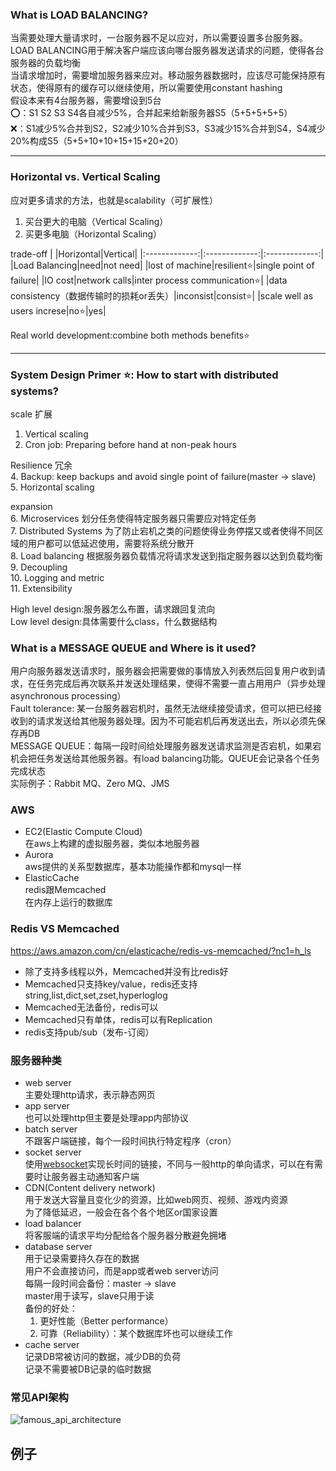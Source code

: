 ### What is LOAD BALANCING?
当需要处理大量请求时，一台服务器不足以应对，所以需要设置多台服务器。LOAD BALANCING用于解决客户端应该向哪台服务器发送请求的问题，使得各台服务器的负载均衡  
当请求增加时，需要增加服务器来应对。移动服务器数据时，应该尽可能保持原有状态，使得原有的缓存可以继续使用，所以需要使用constant hashing  
假设本来有4台服务器，需要增设到5台    
⭕：S1 S2 S3 S4各自减少5%，合并起来给新服务器S5（5+5+5+5+5）  
❌：S1减少5%合并到S2，S2减少10%合并到S3，S3减少15%合并到S4，S4减少20%构成S5（5+5+10+10+15+15+20+20）  

---

### Horizontal vs. Vertical Scaling
应对更多请求的方法，也就是scalability（可扩展性）  
1. 买台更大的电脑（Vertical Scaling）   
2. 买更多电脑（Horizontal Scaling）

trade-off
| |Horizontal|Vertical|
|:-------------:|:-------------:|:-------------:|
|Load Balancing|need|not need|
|lost of machine|resilient⭐|single point of failure|
|IO cost|network calls|inter process communication⭐|
|data consistency（数据传输时的损耗or丢失）|inconsist|consist⭐| 
|scale well as users increse|no⭐|yes|

Real world development:combine both methods benefits⭐　

---

###  System Design Primer ⭐️: How to start with distributed systems? 
scale 扩展  
1. Vertical scaling   
2. Cron job: Preparing before hand at non-peak hours  
     
Resilience 冗余  
4. Backup: keep backups and avoid single point of failure(master -> slave)  
5. Horizontal scaling   

expansion  
6. Microservices 划分任务使得特定服务器只需要应对特定任务  
7. Distributed Systems 为了防止宕机之类的问题使得业务停摆又或者使得不同区域的用户都可以低延迟使用，需要将系统分散开  
8. Load balancing 根据服务器负载情况将请求发送到指定服务器以达到负载均衡  
9. Decoupling  
10. Logging and metric  
11. Extensibility  

High level design:服务器怎么布置，请求跟回复流向  
Low level design:具体需要什么class，什么数据结构    

### What is a MESSAGE QUEUE and Where is it used?   
用户向服务器发送请求时，服务器会把需要做的事情放入列表然后回复用户收到请求，在任务完成后再次联系并发送处理结果，使得不需要一直占用用户（异步处理asynchronous processing）  
Fault tolerance: 某一台服务器宕机时，虽然无法继续接受请求，但可以把已经接收到的请求发送给其他服务器处理。因为不可能宕机后再发送出去，所以必须先保存再DB  
MESSAGE QUEUE：每隔一段时间给处理服务器发送请求监测是否宕机，如果宕机会把任务发送给其他服务器。有load balancing功能。QUEUE会记录各个任务完成状态  
实际例子：Rabbit MQ、Zero MQ、JMS  

### AWS
- EC2(Elastic Compute Cloud)  
  在aws上构建的虚拟服务器，类似本地服务器  
- Aurora  
  aws提供的关系型数据库，基本功能操作都和mysql一样  
- ElasticCache  
  redis跟Memcached  
  在内存上运行的数据库  

### Redis VS Memcached
https://aws.amazon.com/cn/elasticache/redis-vs-memcached/?nc1=h_ls  
- 除了支持多线程以外，Memcached并没有比redis好  
- Memcached只支持key/value，redis还支持string,list,dict,set,zset,hyperloglog   
- Memcached无法备份，redis可以  
- Memcached只有单体，redis可以有Replication  
- redis支持pub/sub（发布-订阅）

### 服务器种类
- web server  
  主要处理http请求，表示静态网页    
- app server  
  也可以处理http但主要是处理app内部协议  
- batch server  
  不跟客户端链接，每个一段时间执行特定程序（cron）  
- socket server  
  使用[websocket](https://www.ruanyifeng.com/blog/2017/05/websocket.html)实现长时间的链接，不同与一般http的单向请求，可以在有需要时让服务器主动通知客户端   
- CDN(Content delivery network)  
  用于发送大容量且变化少的资源，比如web网页、视频、游戏内资源  
  为了降低延迟，一般会在各个各个地区or国家设置  
- load balancer  
  将客服端的请求平均分配给各个服务器分散避免拥堵  
- database server  
  用于记录需要持久存在的数据  
  用户不会直接访问，而是app或者web server访问  
  每隔一段时间会备份：master → slave  
  master用于读写，slave只用于读  
  备份的好处：
  1. 更好性能（Better performance）  
  2. 可靠（Reliability）：某个数据库坏也可以继续工作
- cache server  
  记录DB常被访问的数据，减少DB的负荷  
  记录不需要被DB记录的临时数据  

### 常见API架构  
![famous_api_architecture](https://github.com/KnnUUu/note/assets/44579350/492002d2-6e3b-4466-9b48-12483a0ca50d)

## 例子
